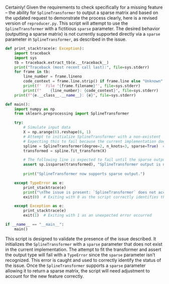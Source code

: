Certainly! Given the requirements to check specifically for a missing feature – the ability for `SplineTransformer` to output a sparse matrix and based on the updated request to demonstrate the process clearly, here is a revised version of `reproducer.py`. This script will attempt to use the `SplineTransformer` with a fictitious `sparse` parameter. The desired behavior (outputting a sparse matrix) is not currently supported directly via a `sparse` parameter in `SplineTransformer`, as described in the issue.

```python
def print_stacktrace(e: Exception):
    import traceback
    import sys
    tb = traceback.extract_tb(e.__traceback__)
    print("Traceback (most recent call last):", file=sys.stderr)
    for frame in tb:
        line_number = frame.lineno
        code_context = frame.line.strip() if frame.line else "Unknown"
        print(f'  File "{frame.filename}"', file=sys.stderr)
        print(f"    {line_number}: {code_context}", file=sys.stderr)
    print(f"{e.__class__.__name__}: {e}", file=sys.stderr)

def main():
    import numpy as np
    from sklearn.preprocessing import SplineTransformer

    try:
        # Simulate input data
        X = np.arange(6).reshape(6, 1)
        # Attempt to initialize SplineTransformer with a non-existent 'sparse' parameter
        # Expecting this to fail because the current implementation does not support it
        spline = SplineTransformer(degree=2, n_knots=3, sparse=True)  # Fictitious `sparse` parameter
        transformed = spline.fit_transform(X)

        # The following line is expected to fail until the sparse output feature is implemented
        assert sp.issparse(transformed), "SplineTransformer output is not sparse as expected."
        
        print("SplineTransformer now supports sparse output.")

    except TypeError as e:
        print_stacktrace(e)
        print("\nThe issue is present: `SplineTransformer` does not accept a 'sparse' parameter.")
        exit(0)  # Exiting with 0 as the script correctly identifies the missing feature

    except Exception as e:
        print_stacktrace(e)
        exit(1)  # Exiting with 1 as an unexpected error occurred

if __name__ == "__main__":
    main()
```

This script is designed to validate the presence of the issue described. It initializes the `SplineTransformer` with a `sparse` parameter that does not exist in the current implementation. The attempt to fit the transformer and assert the output type will fail with a `TypeError` since the `sparse` parameter isn't recognized. This error is caught and used to correctly identify the status of the issue. Once the `SplineTransformer` supports a `sparse` parameter allowing it to return a sparse matrix, the script will need adjustment to account for the new feature correctly.